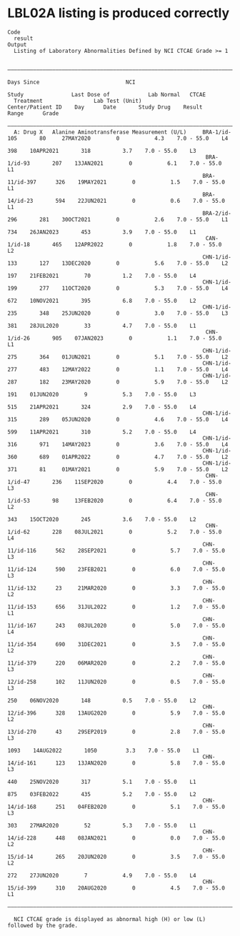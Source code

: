 # LBL02A listing is produced correctly

    Code
      result
    Output
      Listing of Laboratory Abnormalities Defined by NCI CTCAE Grade >= 1
      
      ———————————————————————————————————————————————————————————————————————————————————————————————————————————————————————————————————————————
                                                                                                        Days Since                           NCI 
                                                                                   Study               Last Dose of            Lab Normal   CTCAE
      Treatment                Lab Test (Unit)                 Center/Patient ID    Day      Date       Study Drug    Result     Range      Grade
      ———————————————————————————————————————————————————————————————————————————————————————————————————————————————————————————————————————————
      A: Drug X   Alanine Aminotransferase Measurement (U/L)     BRA-1/id-105       80     27MAY2020        0           4.3    7.0 - 55.0    L4  
                                                                                    398    10APR2021       318          3.7    7.0 - 55.0    L3  
                                                                  BRA-1/id-93       207    13JAN2021        0           6.1    7.0 - 55.0    L1  
                                                                 BRA-11/id-397      326    19MAY2021        0           1.5    7.0 - 55.0    L1  
                                                                 BRA-14/id-23       594    22JUN2021        0           0.6    7.0 - 55.0    L1  
                                                                 BRA-2/id-296       281    30OCT2021        0           2.6    7.0 - 55.0    L1  
                                                                                    734    26JAN2023       453          3.9    7.0 - 55.0    L1  
                                                                  CAN-1/id-18       465    12APR2022        0           1.8    7.0 - 55.0    L2  
                                                                 CHN-1/id-133       127    13DEC2020        0           5.6    7.0 - 55.0    L2  
                                                                                    197    21FEB2021        70          1.2    7.0 - 55.0    L4  
                                                                 CHN-1/id-199       277    11OCT2020        0           5.3    7.0 - 55.0    L4  
                                                                                    672    10NOV2021       395          6.8    7.0 - 55.0    L2  
                                                                 CHN-1/id-235       348    25JUN2020        0           3.0    7.0 - 55.0    L3  
                                                                                    381    28JUL2020        33          4.7    7.0 - 55.0    L1  
                                                                  CHN-1/id-26       905    07JAN2023        0           1.1    7.0 - 55.0    L1  
                                                                 CHN-1/id-275       364    01JUN2021        0           5.1    7.0 - 55.0    L2  
                                                                 CHN-1/id-277       483    12MAY2022        0           1.1    7.0 - 55.0    L4  
                                                                 CHN-1/id-287       182    23MAY2020        0           5.9    7.0 - 55.0    L2  
                                                                                    191    01JUN2020        9           5.3    7.0 - 55.0    L3  
                                                                                    515    21APR2021       324          2.9    7.0 - 55.0    L4  
                                                                 CHN-1/id-315       289    05JUN2020        0           4.6    7.0 - 55.0    L4  
                                                                                    599    11APR2021       310          5.2    7.0 - 55.0    L4  
                                                                 CHN-1/id-316       971    14MAY2023        0           3.6    7.0 - 55.0    L4  
                                                                 CHN-1/id-360       689    01APR2022        0           4.7    7.0 - 55.0    L2  
                                                                 CHN-1/id-371       81     01MAY2021        0           5.9    7.0 - 55.0    L2  
                                                                  CHN-1/id-47       236    11SEP2020        0           4.4    7.0 - 55.0    L3  
                                                                  CHN-1/id-53       98     13FEB2020        0           6.4    7.0 - 55.0    L2  
                                                                                    343    15OCT2020       245          3.6    7.0 - 55.0    L2  
                                                                  CHN-1/id-62       228    08JUL2021        0           5.2    7.0 - 55.0    L4  
                                                                 CHN-11/id-116      562    28SEP2021        0           5.7    7.0 - 55.0    L3  
                                                                 CHN-11/id-124      590    23FEB2021        0           6.0    7.0 - 55.0    L3  
                                                                 CHN-11/id-132      23     21MAR2020        0           3.3    7.0 - 55.0    L2  
                                                                 CHN-11/id-153      656    31JUL2022        0           1.2    7.0 - 55.0    L1  
                                                                 CHN-11/id-167      243    08JUL2020        0           5.0    7.0 - 55.0    L4  
                                                                 CHN-11/id-354      690    31DEC2021        0           3.5    7.0 - 55.0    L2  
                                                                 CHN-11/id-379      220    06MAR2020        0           2.2    7.0 - 55.0    L3  
                                                                 CHN-12/id-258      102    11JUN2020        0           0.5    7.0 - 55.0    L3  
                                                                                    250    06NOV2020       148          0.5    7.0 - 55.0    L2  
                                                                 CHN-12/id-396      328    13AUG2020        0           5.9    7.0 - 55.0    L2  
                                                                 CHN-13/id-270      43     29SEP2019        0           2.8    7.0 - 55.0    L3  
                                                                                   1093    14AUG2022       1050         3.3    7.0 - 55.0    L1  
                                                                 CHN-14/id-161      123    13JAN2020        0           5.8    7.0 - 55.0    L3  
                                                                                    440    25NOV2020       317          5.1    7.0 - 55.0    L1  
                                                                                    875    03FEB2022       435          5.2    7.0 - 55.0    L2  
                                                                 CHN-14/id-168      251    04FEB2020        0           5.1    7.0 - 55.0    L3  
                                                                                    303    27MAR2020        52          5.3    7.0 - 55.0    L1  
                                                                 CHN-14/id-228      448    08JAN2021        0           0.0    7.0 - 55.0    L2  
                                                                 CHN-15/id-14       265    20JUN2020        0           3.5    7.0 - 55.0    L2  
                                                                                    272    27JUN2020        7           4.9    7.0 - 55.0    L4  
                                                                 CHN-15/id-399      310    20AUG2020        0           4.5    7.0 - 55.0    L1  
      ———————————————————————————————————————————————————————————————————————————————————————————————————————————————————————————————————————————
      
      NCI CTCAE grade is displayed as abnormal high (H) or low (L) followed by the grade.

